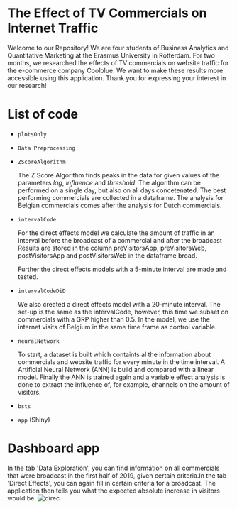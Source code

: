 # The Effect of TV Commercials on Internet Traffic
Welcome to our Repository! We are four students of Business Analytics and Quantitative Marketing at the Erasmus University in Rotterdam. For two months, we researched the effects of TV commercials on website traffic for the e-commerce company Coolblue. We want to make these results more accessible using this application. Thank you for expressing your interest in our research!

# List of code
* ```plotsOnly```
* ```Data Preprocessing```

* ```ZScoreAlgorithm```
 
   The Z Score Algorithm finds peaks in the data for given values of the parameters _lag_, _influence_ and _threshold_. The algorithm can be performed on a single day, but also on all days concetenated. The best performing commercials are collected in a dataframe. The analysis for Belgian commercials comes after the analysis for Dutch commercials.
  
* ```intervalCode```

   For the direct effects model we calculate the amount of traffic in an interval before the broadcast of a commercial and after the broadcast Results are stored in the column preVisitorsApp, preVisitorsWeb, postVisitorsApp and postVisitorsWeb in the dataframe broad.
   
   Further the direct effects models with a 5-minute interval are made and tested.
   
* ```intervalCodeDiD```   

  We also created a direct effects model with a 20-minute interval. The set-up is the same as the intervalCode, however, this time we subset on commercials with a GRP higher than 0.5. In the model, we use the internet visits of Belgium in the same time frame as control variable.
  
* ```neuralNetwork```

   To start, a dataset is built which containts al the information about commercials and website traffic for every minute in the time interval. A Artificial Neural Network (ANN) is build and compared with a linear model. Finally the ANN is trained again and a variable effect analysis is done to extract the influence of, for example, channels on the amount of visitors. 
   
* ```bsts```
* ```app``` (Shiny)

# Dashboard app
In the tab 'Data Exploration', you can find information on all commercials that were broadcast in the first half of 2019, given certain criteria.In the tab 'Direct Effects', you can again fill in certain criteria for a broadcast. The application then tells you what the expected absolute increase in visitors would be. ![direc](https://user-images.githubusercontent.com/16563680/111459485-03a5db00-871b-11eb-949e-b1878a3664ec.png)
